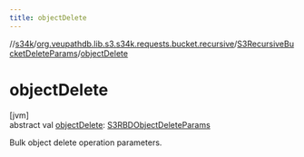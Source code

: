 ```yaml
---
title: objectDelete
---
```

//[s34k](../../../index.html)/[org.veupathdb.lib.s3.s34k.requests.bucket.recursive](../index.html)/[S3RecursiveBucketDeleteParams](index.html)/[objectDelete](object-delete.html)



# objectDelete



[jvm]\
abstract val [objectDelete](object-delete.html): [S3RBDObjectDeleteParams](../-s3-r-b-d-object-delete-params/index.html)



Bulk object delete operation parameters.




